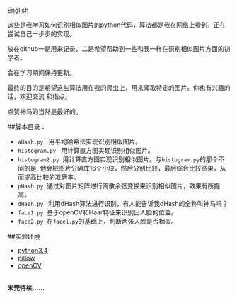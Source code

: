 [English](README.md)

这些是我学习如何识别相似图片的python代码，算法都是我在网络上看到，正在尝试自己一步步的实现。

放在github一是用来记录，二是希望帮助到一些和我一样在识别相似图片方面的初学者。

会在学习期间保持更新。

最终的目的是希望这些算法用在我的爬虫上，用来爬取特定的图片。你也有兴趣的话，欢迎交流
和指点。

点赞神马的当然是最好的。

##脚本目录：

+ ```aHash.py```  &nbsp; 用平均哈希法实现识别相似图片。
+ ```histogram.py``` &nbsp; 用计算直方图实现识别相似图片。
+ ```histogram2.py```&nbsp; 用计算直方图实现识别相似图片。与```histogram.py```的那个不同的是,
他会把图片分隔成16个小块，然后分别比较，最后综合比较结果，从而提高比较的准确率。
+ ```pHash.py``` &nbsp;通过对图片矩阵进行离散余弦变换来识别相似图片，效果有所提高。
+ ```dHash.py ```&nbsp;利用dHash算法进行识别，有人能告诉我dHash的全称叫神马吗？
+ ```face1.py``` &nbsp;基于openCV和Haar特征来识别出人脸的位置。
+ ```face2.py``` &nbsp;在```face1.py```的基础上，判断两张人脸是否相似。

##实验环境

+ [python3.4](https://www.python.org/)
+ [pillow](https://pypi.python.org/pypi/Pillow)
+ [openCV](http://opencv.org/)


<br>
<b>未完待续……</b>
